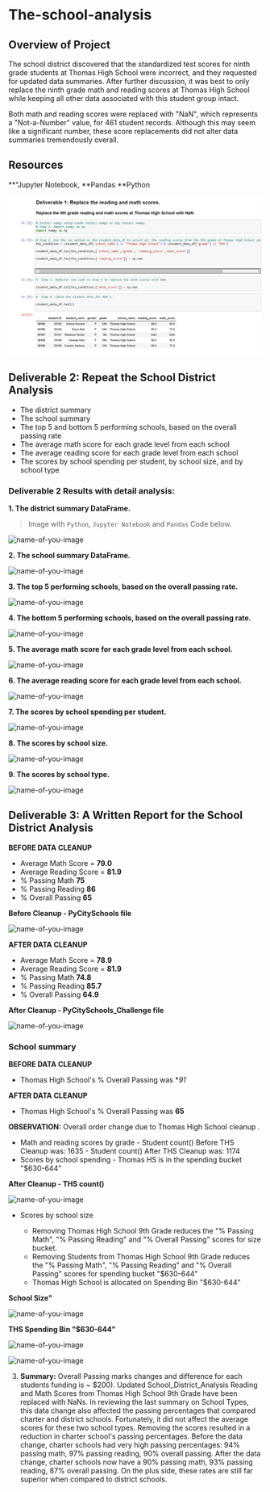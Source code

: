 # The-school-analysis

## Overview of Project

The school district discovered that the standardized test scores for ninth grade students at Thomas High School were incorrect, and they requested for updated data summaries. After further discussion, it was best to only replace the ninth grade math and reading scores at Thomas High School while keeping all other data associated with this student group intact.

Both math and reading scores were replaced with "NaN", which represents a "Not-a-Number" value, for 461 student records. Although this may seem like a significant number, these score replacements did not alter data summaries tremendously overall.

## Resources
**"Jupyter Notebook, 
**Pandas
**Python


![name-of-you-image](https://github.com/Dorislava/School_District_Analysis/blob/main/4.1.PNG)


## Deliverable 2: Repeat the School District Analysis

* The district summary 
* The school summary
* The top 5 and bottom 5 performing schools, based on the overall passing rate
* The average math score for each grade level from each school
* The average reading score for each grade level from each school
* The scores by school spending per student, by school size, and by school type
 
### Deliverable 2 Results with detail analysis:
**1. The district summary DataFrame.**
> Image with `Python`, `Jupyter Notebook` and `Pandas` Code below.


![name-of-you-image](https://github.com/Tifarahani/School_District_Analysis/blob/main/4.2.PNG)


**2. The school summary DataFrame.**


![name-of-you-image](https://github.com/Tifarahani/School_District_Analysis/blob/main/4.3.PNG)

**3. The top 5 performing schools, based on the overall passing rate.**

![name-of-you-image](https://github.com/Tifarahani/School_District_Analysis/blob/main/4.4.PNG)


**4. The bottom 5 performing schools, based on the overall passing rate.**

![name-of-you-image](https://github.com/Tifarahani/School_District_Analysis/blob/main/4.5.PNG)

**5. The average math score for each grade level from each school.**

![name-of-you-image](https://github.com/Tifarahani/School_District_Analysis/blob/main/4.6.PNG)


**6. The average reading score for each grade level from each school.**

![name-of-you-image](https://github.com/Tifarahani/School_District_Analysis/blob/main/4.7.PNG)


**7. The scores by school spending per student.**

![name-of-you-image](https://github.com/Tifarahani/School_District_Analysis/blob/main/4.8.PNG)


**8. The scores by school size.**


![name-of-you-image](https://github.com/Tifarahani/School_District_Analysis/blob/main/4.9.PNG)

**9. The scores by school type.**

![name-of-you-image](https://github.com/Tifarahani/School_District_Analysis/blob/main/4.10.PNG)


## Deliverable 3: A Written Report for the School District Analysis

**BEFORE DATA CLEANUP**
- Average Math Score = **79.0**
- Average Reading Score = **81.9**
- % Passing Math **75**
- % Passing Reading **86** 
- % Overall Passing **65**

**Before Cleanup - PyCitySchools file**

![name-of-you-image](https://github.com/Tifarahani/School_District_Analysis/blob/main/4.11.PNG)

**AFTER DATA CLEANUP**

- Average Math Score = **78.9**
- Average Reading Score = **81.9**
- % Passing Math **74.8**
- % Passing Reading **85.7** 
- % Overall Passing **64.9**

**After Cleanup - PyCitySchools_Challenge file**


![name-of-you-image](https://github.com/Tifarahani/School_District_Analysis/blob/main/4.12.PNG)

### School summary 

**BEFORE DATA CLEANUP**
- Thomas High School's % Overall Passing was **91*

**AFTER DATA CLEANUP**
- Thomas High School's % Overall Passing was **65**

**OBSERVATION:** Overall order change due to Thomas High School cleanup .

* Math and reading scores by grade
        - Student count() Before THS Cleanup was: 1635
        - Student count() After THS Cleanup was: 1174
* Scores by school spending
        - Thomas HS is in the spending bucket "$630-644"
       
**After Cleanup - THS count()**

![name-of-you-image](https://github.com/Tifarahani/School_District_Analysis/blob/main/4.15.PNG)

* Scores by school size

   - Removing Thomas High School 9th Grade reduces the "% Passing Math", "% Passing Reading" and "% Overall Passing" scores for size bucket.
   - Removing Students from Thomas High School 9th Grade reduces the "% Passing Math", "% Passing Reading" and "% Overall Passing" scores for spending bucket "$630-644"
    - Thomas High School is allocated on Spending Bin "$630-644" 
        
 **School Size"**
     
 ![name-of-you-image](https://github.com/Tifarahani/School_District_Analysis/blob/main/4.16.PNG)
    
  **THS Spending Bin "$630-644"**
     
 ![name-of-you-image](https://github.com/Tifarahani/School_District_Analysis/blob/main/4.17.PNG)
 
 ![name-of-you-image](https://github.com/Tifarahani/School_District_Analysis/blob/main/4.18.PNG)
     
3. **Summary:** 
Overall Passing marks changes and difference for each students funding is ~ $200). 
Updated School_District_Analysis Reading and Math Scores from Thomas High School 9th Grade have been replaced with NaNs.
In reviewing the last summary on School Types, this data change also affected the passing percentages that compared charter and district schools. Fortunately, it did not affect the average scores for these two school types. Removing the scores resulted in a reduction in charter school's passing percentages. Before the data change, charter schools had very high passing percentages: 94% passing math, 97% passing reading, 90% overall passing. After the data change, charter schools now have a 90% passing math, 93% passing reading, 87% overall passing. On the plus side, these rates are still far superior when compared to district schools.

